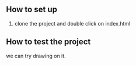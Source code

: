 ## How to set up 

1. clone the project and double click on index.html

## How to test the project

we can try drawing on it.